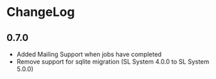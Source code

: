 # ChangeLog

## 0.7.0

- Added Mailing Support when jobs have completed
- Remove support for sqlite migration (SL System 4.0.0 to SL System 5.0.0)